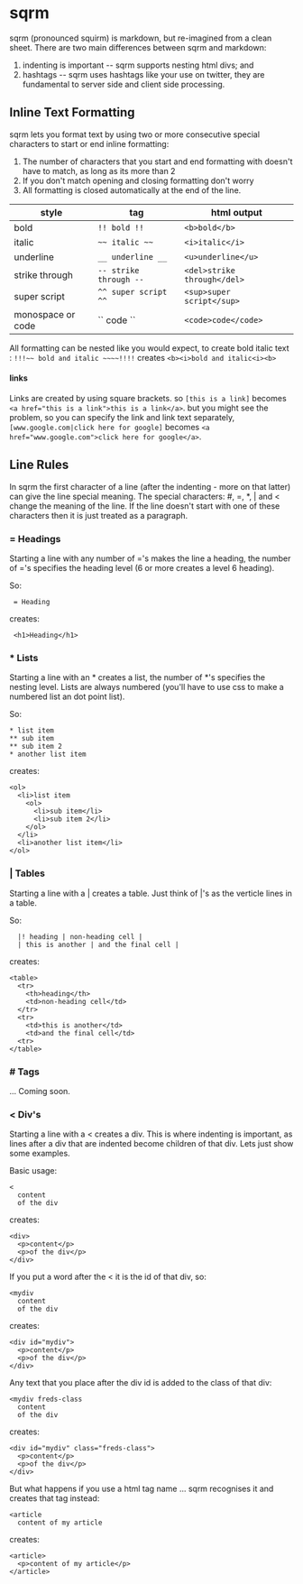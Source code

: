 # sqrm

sqrm (pronounced squirm) is markdown, but re-imagined from a clean sheet. There are two main differences between sqrm and markdown:

1. indenting is important -- sqrm supports nesting html divs; and
2. hashtags -- sqrm uses hashtags like your use on twitter, they are fundamental to server side and client side processing.

## Inline Text Formatting

sqrm lets you format text by using two or more consecutive special characters to start or end inline formatting:

1. The number of characters that you start and end formatting with doesn't have to match, as long as its more than 2
2. If you don't match opening and closing formatting don't worry
3. All formatting is closed automatically at the end of the line. 

 style            |  tag                   | html output
------------------|------------------------| ----------------------------
bold              | `!! bold !!`           | `<b>bold</b>`
italic            | `~~ italic ~~`         | `<i>italic</i>`
underline         | `__ underline __`      | `<u>underline</u>`
strike through    | `-- strike through --` | `<del>strike through</del>`
super script      | `^^ super script ^^`   | `<sup>super script</sup>`
monospace or code | \`\`  code \`\`        |  `<code>code</code>`

All formatting can be nested like you would expect, to create bold italic text : `!!!~~ bold and italic ~~~~!!!!` creates `<b><i>bold and italic<i><b>`

#### links

Links are created by using square brackets. so `[this is a link]` becomes `<a href="this is a link">this is a link</a>`. but you might see the problem, so you can specify the link and link text separately, `[www.google.com|click here for google]` becomes `<a href="www.google.com">click here for google</a>`.

## Line Rules

In sqrm the first character of a line (after the indenting - more on that latter) can give the line special meaning. The special characters: #, =, *, | and < change the meaning of the line. If the line doesn't start with one of these characters then it is just treated as a paragraph.

### = Headings

Starting a line with any number of ='s makes the line a heading, the number of ='s specifies the heading level (6 or more creates a level 6 heading).

So:

     = Heading

creates:

     <h1>Heading</h1>

### * Lists

Starting a line with an * creates a list, the number of *'s specifies the nesting level. Lists are always numbered (you'll have to use css to make a numbered list an dot point list).

So:

    * list item
    ** sub item
    ** sub item 2
    * another list item

creates:

    <ol>
      <li>list item
        <ol>
          <li>sub item</li>
          <li>sub item 2</li>
        </ol>
      </li>
      <li>another list item</li>
    </ol>

### | Tables

Starting a line with a | creates a table. Just think of |'s as the verticle lines in a table.

So:

	  |! heading | non-heading cell |
	  | this is another | and the final cell |

creates:

    <table>
      <tr>
        <th>heading</th>
        <td>non-heading cell</td>
      </tr>
      <tr>
        <td>this is another</td>
        <td>and the final cell</td>
      <tr>
    </table>

### # Tags

... Coming soon.

### < Div's

Starting a line with a < creates a div. This is where indenting is important, as lines after a div that are indented become children of that div. Lets just show some examples.

Basic usage:

    <
      content
      of the div

creates:

    <div>
      <p>content</p>
      <p>of the div</p>
    </div>

If you put a word after the < it is the id of that div, so:

    <mydiv
      content
      of the div

creates:

    <div id="mydiv">
      <p>content</p>
      <p>of the div</p>
    </div>

Any text that you place after the div id is added to the class of that div:

    <mydiv freds-class
      content
      of the div

creates:

    <div id="mydiv" class="freds-class">
      <p>content</p>
      <p>of the div</p>
    </div>

But what happens if you use a html tag name ... sqrm recognises it and creates that tag instead:

    <article
      content of my article

creates:

    <article>
      <p>content of my article</p>
    </article>

